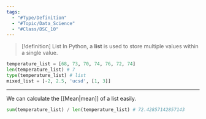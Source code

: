 ```yaml
---
tags:
  - "#Type/Definition"
  - "#Topic/Data_Science"
  - "#Class/DSC_10"
---
```


> [!definition] List
> In Python, a **list** is used to store multiple values within a single value.

```python
temperature_list = [68, 73, 70, 74, 76, 72, 74]
len(temperature_list) # 7
type(temperature_list) # list
mixed_list = [-2, 2.5, 'ucsd', [1, 3]]
```

---

We can calculate the [[Mean|mean]] of a list easily.

```python
sum(temperature_list) / len(temperature_list) # 72.42857142857143
```